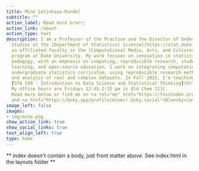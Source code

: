 ```yaml
---
title: Mine Çetinkaya-Rundel
subtitle: ""
action_label: Read more &rarr;
action_link: /about
action_type: text
description: I am a Professor of the Practice and the Director of Undergraduate 
  Studies at the [Department of Statistical Science](https://stat.duke.edu/) and 
  an affiliated faculty in the [Computational Media, Arts, and Cultures](https://cmac.duke.edu/) 
  program at Duke University. My work focuses on innovation in statistics and data science 
  pedagogy, with an emphasis on computing, reproducible research, student-centered 
  learning, and open-source education. I work on integrating computation into the 
  undergraduate statistics curriculum, using reproducible research methodologies 
  and analysis of real and complex datasets. In Fall 2025, I'm teaching 
  [STA 199 - Introduction to Data Science and Statistical Thinking](https://sta199-f25.github.io/). 
  My office hours are Fridays 12:45-2:15 pm in Old Chem 211C.
  Read more below or find me on <a rel="me" href="https://fosstodon.org/@minecr">Mastodon</a>
  and <a href="https://bsky.app/profile/minecr.bsky.social">Bluesky</a>.
image_left: false
images:
- img/mine.png
show_action_link: true
show_social_links: true
text_align_left: true
type: home
---
```


** index doesn't contain a body, just front matter above.
See index.html in the layouts folder **
